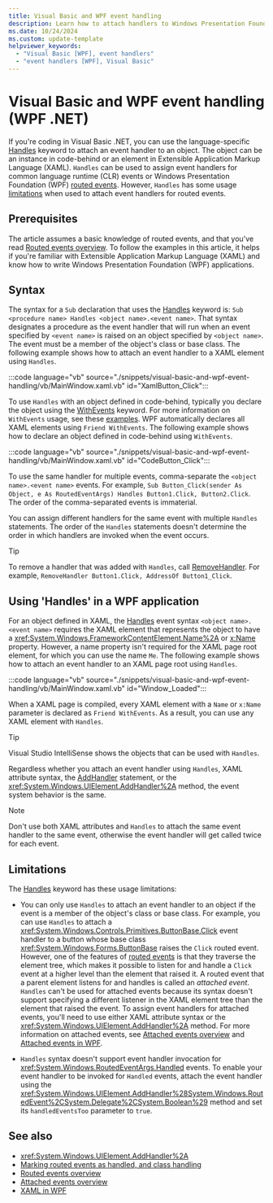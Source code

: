 ```yaml
---
title: Visual Basic and WPF event handling
description: Learn how to attach handlers to Windows Presentation Foundation (WPF) routed events in Visual Basic.
ms.date: 10/24/2024
ms.custom: update-template
helpviewer_keywords:
  - "Visual Basic [WPF], event handlers"
  - "event handlers [WPF], Visual Basic"
---
```

<!-- The acrolinx score was 100 on 02/25/2021-->

# Visual Basic and WPF event handling (WPF .NET)

If you're coding in Visual Basic .NET, you can use the language-specific [Handles](/dotnet/visual-basic/language-reference/statements/handles-clause) keyword to attach an event handler to an object. The object can be an instance in code-behind or an element in Extensible Application Markup Language (XAML). `Handles` can be used to assign event handlers for common language runtime (CLR) events or Windows Presentation Foundation (WPF) [routed events](routed-events-overview.md). However, `Handles` has some usage [limitations](#limitations) when used to attach event handlers for routed events.

## Prerequisites

The article assumes a basic knowledge of routed events, and that you've read [Routed events overview](routed-events-overview.md). To follow the examples in this article, it helps if you're familiar with Extensible Application Markup Language (XAML) and know how to write Windows Presentation Foundation (WPF) applications.

## Syntax

The syntax for a `Sub` declaration that uses the [Handles](/dotnet/visual-basic/language-reference/statements/handles-clause) keyword is: `Sub <procedure name> Handles <object name>.<event name>`. That syntax designates a procedure as the event handler that will run when an event specified by `<event name>` is raised on an object specified by `<object name>`. The event must be a member of the object's class or base class. The following example shows how to attach an event handler to a XAML element using `Handles`.

:::code language="vb" source="./snippets/visual-basic-and-wpf-event-handling/vb/MainWindow.xaml.vb" id="XamlButton_Click":::

To use `Handles` with an object defined in code-behind, typically you declare the object using the [WithEvents](/dotnet/visual-basic/language-reference/modifiers/withevents) keyword. For more information on `WithEvents` usage, see these [examples](/dotnet/visual-basic/language-reference/statements/handles-clause#example-1). WPF automatically declares all XAML elements using `Friend WithEvents`. The following example shows how to declare an object defined in code-behind using `WithEvents`.

:::code language="vb" source="./snippets/visual-basic-and-wpf-event-handling/vb/MainWindow.xaml.vb" id="CodeButton_Click":::

To use the same handler for multiple events, comma-separate the `<object name>.<event name>` events. For example, `Sub Button_Click(sender As Object, e As RoutedEventArgs) Handles Button1.Click, Button2.Click`. The order of the comma-separated events is immaterial.

You can assign different handlers for the same event with multiple `Handles` statements. The order of the `Handles` statements doesn't determine the order in which handlers are invoked when the event occurs.

> [!TIP]
> To remove a handler that was added with `Handles`, call [RemoveHandler](/dotnet/visual-basic/language-reference/statements/removehandler-statement). For example, `RemoveHandler Button1.Click, AddressOf Button1_Click`.

## Using 'Handles' in a WPF application

For an object defined in XAML, the [Handles](/dotnet/visual-basic/language-reference/statements/handles-clause) event syntax `<object name>.<event name>` requires the XAML element that represents the object to have a <xref:System.Windows.FrameworkContentElement.Name%2A> or [x:Name](/dotnet/desktop/xaml-services/xname-directive) property. However, a name property isn't required for the XAML page root element, for which you can use the name `Me`. The following example shows how to attach an event handler to an XAML page root using `Handles`.

:::code language="vb" source="./snippets/visual-basic-and-wpf-event-handling/vb/MainWindow.xaml.vb" id="Window_Loaded":::

When a XAML page is compiled, every XAML element with a `Name` or `x:Name` parameter is declared as `Friend WithEvents`. As a result, you can use any XAML element with `Handles`.

> [!TIP]
> Visual Studio IntelliSense shows the objects that can be used with `Handles`.

Regardless whether you attach an event handler using `Handles`, XAML attribute syntax, the [AddHandler](/dotnet/visual-basic/language-reference/statements/addhandler-statement) statement, or the <xref:System.Windows.UIElement.AddHandler%2A> method, the event system behavior is the same.

> [!NOTE]
> Don't use both XAML attributes and `Handles` to attach the same event handler to the same event, otherwise the event handler will get called twice for each event.

## Limitations

The [Handles](/dotnet/visual-basic/language-reference/statements/handles-clause) keyword has these usage limitations:

- You can only use `Handles` to attach an event handler to an object if the event is a member of the object's class or base class. For example, you can use `Handles` to attach a <xref:System.Windows.Controls.Primitives.ButtonBase.Click> event handler to a button whose base class <xref:System.Windows.Forms.ButtonBase> raises the `Click` routed event. However, one of the features of [routed events](routed-events-overview.md) is that they traverse the element tree, which makes it possible to listen for and handle a `Click` event at a higher level than the element that raised it. A routed event that a parent element listens for and handles is called an _attached event_. `Handles` can't be used for attached events because its syntax doesn't support specifying a different listener in the XAML element tree than the element that raised the event. To assign event handlers for attached events, you'll need to use either XAML attribute syntax or the <xref:System.Windows.UIElement.AddHandler%2A> method. For more information on attached events, see [Attached events overview](attached-events-overview.md) and [Attached events in WPF](routed-events-overview.md#attached-events-in-wpf).

- `Handles` syntax doesn't support event handler invocation for <xref:System.Windows.RoutedEventArgs.Handled> events. To enable your event handler to be invoked for `Handled` events, attach the event handler using the <xref:System.Windows.UIElement.AddHandler%28System.Windows.RoutedEvent%2CSystem.Delegate%2CSystem.Boolean%29> method and set its `handledEventsToo` parameter to `true`.

## See also

- <xref:System.Windows.UIElement.AddHandler%2A>
- [Marking routed events as handled, and class handling](marking-routed-events-as-handled-and-class-handling.md)
- [Routed events overview](routed-events-overview.md)
- [Attached events overview](attached-events-overview.md)
- [XAML in WPF](/dotnet/desktop/wpf/xaml)
